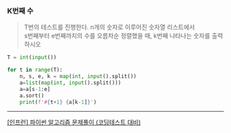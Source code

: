 ### K번째 수

> T번의 테스트를 진행한다. n개의 숫자로 이루어진 숫자열 리스트에서   
> s번째부터 e번째까지의 수를 오름차순 정렬했을 때, k번째 나타나는 숫자를 출력하시오

```python
T = int(input())

for t in range(T):
    n, s, e, k = map(int, input().split())
    a=list(map(int, input().split()))
    a=a[s-1:e]
    a.sort()
    print(f'#{t+1} {a[k-1]}')
```

___
[[인프런] 파이썬 알고리즘 문제풀이 (코딩테스트 대비)](https://www.inflearn.com/course/%ED%8C%8C%EC%9D%B4%EC%8D%AC-%EC%95%8C%EA%B3%A0%EB%A6%AC%EC%A6%98-%EB%AC%B8%EC%A0%9C%ED%92%80%EC%9D%B4-%EC%BD%94%EB%94%A9%ED%85%8C%EC%8A%A4%ED%8A%B8#)
